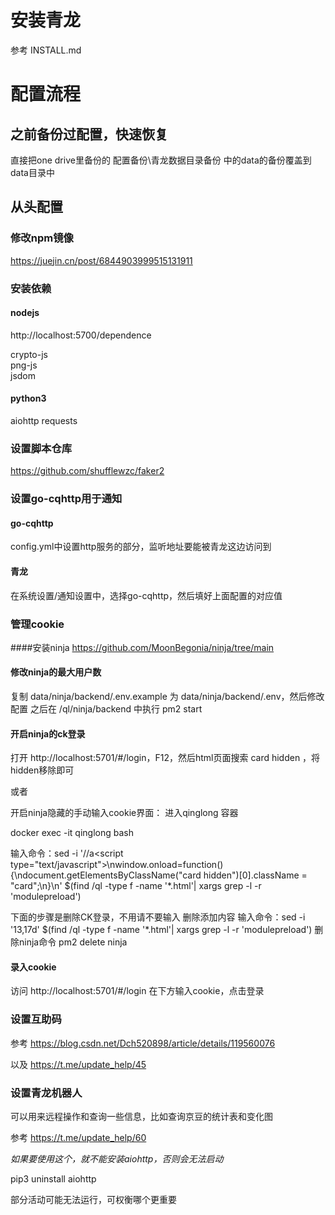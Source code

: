 # 安装青龙
参考 INSTALL.md

# 配置流程
## 之前备份过配置，快速恢复
直接把one drive里备份的 配置备份\青龙数据目录备份 中的data的备份覆盖到data目录中

## 从头配置
### 修改npm镜像
https://juejin.cn/post/6844903999515131911

### 安装依赖
#### nodejs
http://localhost:5700/dependence

crypto-js	
png-js	
jsdom	

#### python3
aiohttp
requests

### 设置脚本仓库
https://github.com/shufflewzc/faker2

### 设置go-cqhttp用于通知
#### go-cqhttp
config.yml中设置http服务的部分，监听地址要能被青龙这边访问到

#### 青龙
在系统设置/通知设置中，选择go-cqhttp，然后填好上面配置的对应值

### 管理cookie
####安装ninja
https://github.com/MoonBegonia/ninja/tree/main

#### 修改ninja的最大用户数
复制 data/ninja/backend/.env.example 为 data/ninja/backend/.env，然后修改配置
之后在 /ql/ninja/backend 中执行 pm2 start

#### 开启ninja的ck登录
打开 http://localhost:5701/#/login，F12，然后html页面搜索 card hidden ，将hidden移除即可

或者

开启ninja隐藏的手动输入cookie界面：
进入qinglong 容器

docker exec -it qinglong bash

输入命令：sed -i '/<body>/a\<script type="text/javascript">\nwindow.onload=function(){\ndocument.getElementsByClassName("card hidden")[0].className = "card";\n}\n</script>' $(find /ql -type f -name '*.html'| xargs grep -l -r 'modulepreload')

下面的步骤是删除CK登录，不用请不要输入
删除添加内容 
输入命令：sed -i '13,17d' $(find /ql -type f -name '*.html'| xargs grep -l -r 'modulepreload')
删除ninja命令
pm2 delete ninja

#### 录入cookie
访问 http://localhost:5701/#/login 在下方输入cookie，点击登录

### 设置互助码
参考 https://blog.csdn.net/Dch520898/article/details/119560076

以及 https://t.me/update_help/45

### 设置青龙机器人
可以用来远程操作和查询一些信息，比如查询京豆的统计表和变化图

参考 https://t.me/update_help/60

*如果要使用这个，就不能安装aiohttp，否则会无法启动*

pip3 uninstall aiohttp

部分活动可能无法运行，可权衡哪个更重要
